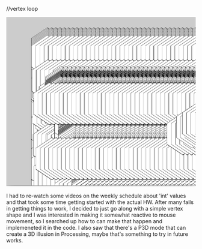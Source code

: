 //vertex loop

<img src= "https://github.com/safimasafi/introtoim/blob/main/May27/Screen%20Shot%202.png">


I had to re-watch some videos on the weekly schedule about 'int' values and that took some time getting started with the actual HW. After many fails in getting things to work, I decided to just go along with a simple vertex shape and I was interested in making it somewhat reactive to mouse movement, so I searched up how to can make that happen and implemeneted it in the code. I also saw that there's a P3D mode that can create a 3D illusion in Processing, maybe that's something to try in future works.

